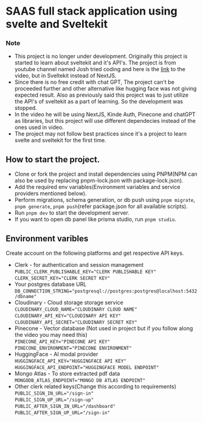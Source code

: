 # SAAS full stack application using svelte and Sveltekit

### Note
- This project is no longer under development. Originally this project is started to learn about sveltekit and it's API's. The project is from youtube channel named Josh tried coding and here is the <a href="https://www.youtube.com/watch?v=ucX2zXAZ1I0" target="_blank">link</a> to the video, but in Sveltekit instead of NextJS.
- Since there is no free credit with chat GPT, The project can't be proceeded further and other alternative like hugging face was not giving expected result. Also as previously said this project was to just utilize the API's of sveltekit as a part of learning. So the development was stopped. 
- In the video he will be using NextJS, Kinde Auth, Pinecone and chatGPT as libraries, but this project will use different dependecies instead of the ones used in video.
- The project may not follow best practices since it's a project to learn svelte and sveltekit for the first time.

## How to start the project.
- Clone or fork the project and install dependencies using PNPM(NPM can also be used by replacing pnpm-lock.json with package-lock.json).
- Add the required env variables(Environment variables and service providers mentioned below).
- Perform migrations, schema generation, or db push using `pnpm migrate`, `pnpm generate`, `pnpm push`(refer package.json for all available scripts).
- Run `pnpm dev` to start the development server.
- If you want to open db panel like prisma studio, run `pnpm studio`.

## Environment varibles
Create account on the following platforms and get respective API keys.
- Clerk - for authentication and session management  
`PUBLIC_CLERK_PUBLISHABLE_KEY="CLERK PUBLISHABLE KEY"`  
`CLERK_SECRET_KEY="CLERK SECRET KEY"`
- Your postgres database URL  
`DB_CONNECTION_STRING="postgresql://postgres:postgres@localhost:5432/dbname"`
- Cloudinary - Cloud storage storage service  
`CLOUDINARY_CLOUD_NAME="CLOUDINARY CLOUD NAME"`  
`CLOUDINARY_API_KEY="CLOUDINARY API KEY"`  
`CLOUDINARY_API_SECRET="CLOUDINARY SECRET KEY"`
- Pinecone - Vector database
(Not used in project but if you follow along the video you may need this)  
`PINECONE_API_KEY="PINECONE API KEY"`  
`PINECONE_ENVIRONMENT="PINECONE ENVIRONMENT"`
- HuggingFace - AI modal provider  
`HUGGINGFACE_API_KEY="HUGGINGFACE API KEY"`  
`HUGGINGFACE_API_ENDPOINT="HUGGINGFACE MODEL ENDPOINT"  `
- Mongo Atlas - To store extracted pdf data  
`MONGODB_ATLAS_ENDPOINT="MONGO DB ATLAS ENDPOINT"`
- Other clerk related keys(Change this according to requirements)  
`PUBLIC_SIGN_IN_URL="/sign-in"`  
`PUBLIC_SIGN_UP_URL="/sign-up"`  
`PUBLIC_AFTER_SIGN_IN_URL="/dashboard"`  
`PUBLIC_AFTER_SIGN_UP_URL="/sign-in"`  
